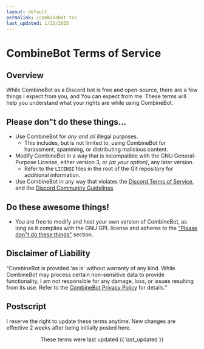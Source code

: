 ```yaml
---
layout: default
permalink: /combinebot-tos
last_updated: 1/23/2025
---
```


# CombineBot Terms of Service

## Overview
While CombineBot as a Discord bot is free and open-source, there are a few things I expect from you, and You can expect from me.  These terms will help you understand what your rights are while using CombineBot.

## Please don"t do these things...
* Use CombineBot for *any and all* illegal purposes.
    * This includes, but is not limited to, using CombineBot for harassment, spamming, or distributing malicious content.
* Modify CombineBot in a way that is incompatible with the GNU General-Purpose License, either version 3, or *(at your option)*, any later version.
    * Refer to the `LICENSE` files in the root of the Git repository for additional information.
* Use CombineBot in any way that violates the [Discord Terms of Service][discord-tos], and the [Discord Community Guidelines][discord-guidelines]

## Do these awesome things!
* You are free to modify and host your own version of CombineBot, as long as it complies with the GNU GPL license and adheres to the ["Please don"t do these things"](#please-dont-do-these-things) section.

## Disclaimer of Liability
"CombineBot is provided 'as is' without warranty of any kind. While CombineBot may process certain non-sensitive data to provide functionality, I am not responsible for any damage, loss, or issues resulting from its use. Refer to the [CombineBot Privacy Policy](/combinebot-privacy-policy) for details."

## Postscript
I reserve the right to update these terms anytime.  New changes are effective 2 weeks after being initially posted here.

<p align="center">
    These terms were last updated {{ last_updated }}
</p>

[discord-tos]: https://discord.com/terms
[discord-guidelines]: https://discord.com/guidelines
